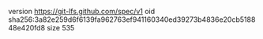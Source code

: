 version https://git-lfs.github.com/spec/v1
oid sha256:3a82e259d6f6139fa962763ef941160340ed39273b4836e20cb518848e420fd8
size 535
